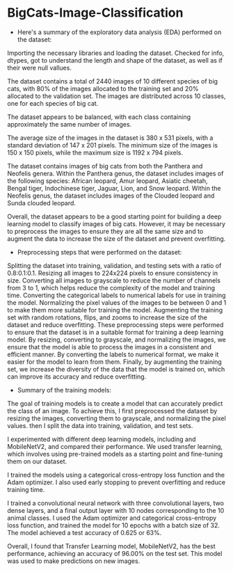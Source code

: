 # BigCats-Image-Classification
* Here's a summary of the exploratory data analysis (EDA) performed on the dataset:

Importing the necessary libraries and loading the dataset.
Checked for info, dtypes, got to understand the length and shape of the dataset, as well as if their were null vallues.

The dataset contains a total of 2440 images of 10 different species of big cats, with 80% of the images allocated to the training set and 20% allocated to the validation set. The images are distributed across 10 classes, one for each species of big cat.

The dataset appears to be balanced, with each class containing approximately the same number of images.

The average size of the images in the dataset is 380 x 531 pixels, with a standard deviation of 147 x 201 pixels. The minimum size of the images is 150 x 150 pixels, while the maximum size is 1192 x 794 pixels.

The dataset contains images of big cats from both the Panthera and Neofelis genera. Within the Panthera genus, the dataset includes images of the following species: African leopard, Amur leopard, Asiatic cheetah, Bengal tiger, Indochinese tiger, Jaguar, Lion, and Snow leopard. Within the Neofelis genus, the dataset includes images of the Clouded leopard and Sunda clouded leopard.

Overall, the dataset appears to be a good starting point for building a deep learning model to classify images of big cats. However, it may be necessary to preprocess the images to ensure they are all the same size and to augment the data to increase the size of the dataset and prevent overfitting.

* Preprocessing steps that were performed on the dataset:

Splitting the dataset into training, validation, and testing sets with a ratio of 0.8:0.1:0.1.
Resizing all images to 224x224 pixels to ensure consistency in size.
Converting all images to grayscale to reduce the number of channels from 3 to 1, which helps reduce the complexity of the model and training time.
Converting the categorical labels to numerical labels for use in training the model.
Normalizing the pixel values of the images to be between 0 and 1 to make them more suitable for training the model.
Augmenting the training set with random rotations, flips, and zooms to increase the size of the dataset and reduce overfitting.
These preprocessing steps were performed to ensure that the dataset is in a suitable format for training a deep learning model. By resizing, converting to grayscale, and normalizing the images, we ensure that the model is able to process the images in a consistent and efficient manner. By converting the labels to numerical format, we make it easier for the model to learn from them. Finally, by augmenting the training set, we increase the diversity of the data that the model is trained on, which can improve its accuracy and reduce overfitting.

* Summary of the training models:

The goal of training models is to create a model that can accurately predict the class of an image. To achieve this, I first preprocessed the dataset by resizing the images, converting them to grayscale, and normalizing the pixel values. then I split the data into training, validation, and test sets.

I experimented with different deep learning models, including  and MobileNetV2, and compared their performance. We used transfer learning, which involves using pre-trained models as a starting point and fine-tuning them on our dataset.

I trained the models using a categorical cross-entropy loss function and the Adam optimizer. I also used early stopping to prevent overfitting and reduce training time.

I trained a convolutional neural network with three convolutional layers, two dense layers, and a final output layer with 10 nodes corresponding to the 10 animal classes. I used the Adam optimizer and categorical cross-entropy loss function, and trained the model for 10 epochs with a batch size of 32. The model achieved a test accuracy of 0.625 or 63%.

Overall, I found that Transfer Learning model, MobileNetV2, has the best performance, achieving an accuracy of 96.00% on the test set. This model was used to make predictions on new images.





